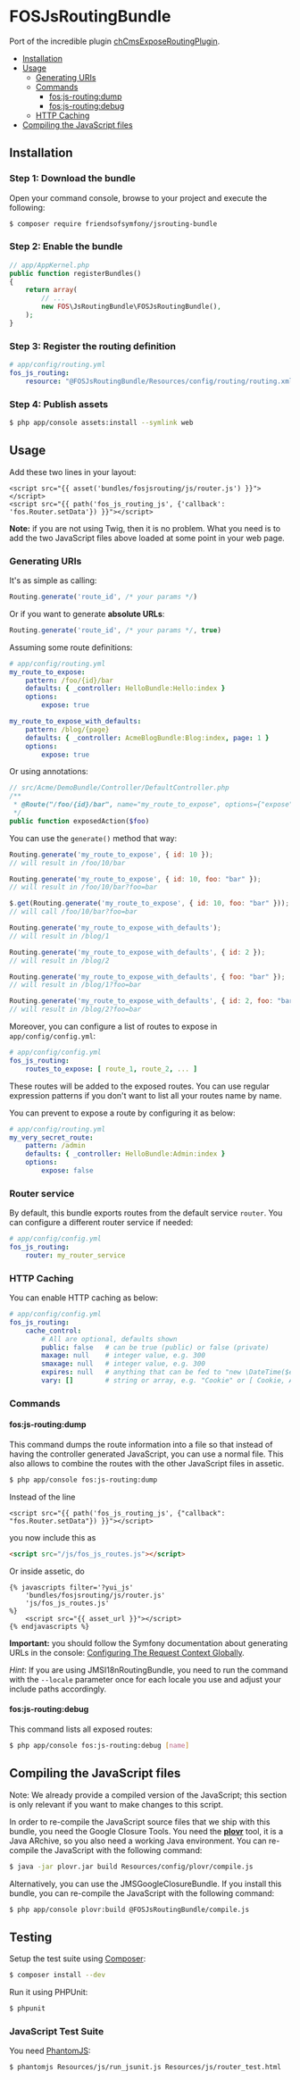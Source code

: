 FOSJsRoutingBundle
==================

Port of the incredible plugin
[chCmsExposeRoutingPlugin](https://github.com/themouette/chCmsExposeRoutingPlugin).

* [Installation](#installation)
* [Usage](#usage)
  - [Generating URIs](#generating-uris)
  - [Commands](#commands)
    - [fos:js-routing:dump](#fosjs-routingdump)
    - [fos:js-routing:debug](#fosjs-routingdebug)
  - [HTTP Caching](#http-caching)
* [Compiling the JavaScript files](#compiling-the-javascript-files)


Installation
------------

### Step 1: Download the bundle

Open your command console, browse to your project and execute the following:

```sh
$ composer require friendsofsymfony/jsrouting-bundle
```

### Step 2: Enable the bundle

``` php
// app/AppKernel.php
public function registerBundles()
{
    return array(
        // ...
        new FOS\JsRoutingBundle\FOSJsRoutingBundle(),
    );
}
```

### Step 3: Register the routing definition

```yaml
# app/config/routing.yml
fos_js_routing:
    resource: "@FOSJsRoutingBundle/Resources/config/routing/routing.xml"
```

### Step 4: Publish assets

```sh
$ php app/console assets:install --symlink web
```

Usage
-----

Add these two lines in your layout:

```jinja
<script src="{{ asset('bundles/fosjsrouting/js/router.js') }}"></script>
<script src="{{ path('fos_js_routing_js', {'callback': 'fos.Router.setData'}) }}"></script>
```

**Note:** if you are not using Twig, then it is no problem. What you need is to
add the two JavaScript files above loaded at some point in your web page.

### Generating URIs

It's as simple as calling:

```JavaScript
Routing.generate('route_id', /* your params */)
```

Or if you want to generate **absolute URLs**:

```JavaScript
Routing.generate('route_id', /* your params */, true)
```

Assuming some route definitions:

```yaml
# app/config/routing.yml
my_route_to_expose:
    pattern: /foo/{id}/bar
    defaults: { _controller: HelloBundle:Hello:index }
    options:
        expose: true

my_route_to_expose_with_defaults:
    pattern: /blog/{page}
    defaults: { _controller: AcmeBlogBundle:Blog:index, page: 1 }
    options:
        expose: true
```

Or using annotations:

```php
// src/Acme/DemoBundle/Controller/DefaultController.php
/**
 * @Route("/foo/{id}/bar", name="my_route_to_expose", options={"expose"=true})
 */
public function exposedAction($foo)
```

You can use the `generate()` method that way:

```JavaScript
Routing.generate('my_route_to_expose', { id: 10 });
// will result in /foo/10/bar

Routing.generate('my_route_to_expose', { id: 10, foo: "bar" });
// will result in /foo/10/bar?foo=bar

$.get(Routing.generate('my_route_to_expose', { id: 10, foo: "bar" }));
// will call /foo/10/bar?foo=bar

Routing.generate('my_route_to_expose_with_defaults');
// will result in /blog/1

Routing.generate('my_route_to_expose_with_defaults', { id: 2 });
// will result in /blog/2

Routing.generate('my_route_to_expose_with_defaults', { foo: "bar" });
// will result in /blog/1?foo=bar

Routing.generate('my_route_to_expose_with_defaults', { id: 2, foo: "bar" });
// will result in /blog/2?foo=bar
```

Moreover, you can configure a list of routes to expose in `app/config/config.yml`:

```yaml
# app/config/config.yml
fos_js_routing:
    routes_to_expose: [ route_1, route_2, ... ]
```

These routes will be added to the exposed routes. You can use regular expression patterns
if you don't want to list all your routes name by name.

You can prevent to expose a route by configuring it as below:

```yaml
# app/config/routing.yml
my_very_secret_route:
    pattern: /admin
    defaults: { _controller: HelloBundle:Admin:index }
    options:
        expose: false
```

### Router service

By default, this bundle exports routes from the default service `router`. You
can configure a different router service if needed:

```yaml
# app/config/config.yml
fos_js_routing:
    router: my_router_service
```

### HTTP Caching

You can enable HTTP caching as below:

```yaml
# app/config/config.yml
fos_js_routing:
    cache_control:
        # All are optional, defaults shown
        public: false   # can be true (public) or false (private)
        maxage: null    # integer value, e.g. 300
        smaxage: null   # integer value, e.g. 300
        expires: null   # anything that can be fed to "new \DateTime($expires)", e.g. "5 minutes"
        vary: []        # string or array, e.g. "Cookie" or [ Cookie, Accept ]
```

### Commands

#### fos:js-routing:dump

This command dumps the route information into a file so that instead of having
the controller generated JavaScript, you can use a normal file. This also allows
to combine the routes with the other JavaScript files in assetic.

```bash
$ php app/console fos:js-routing:dump
```

Instead of the line

```jinja
<script src="{{ path('fos_js_routing_js', {"callback": "fos.Router.setData"}) }}"></script>
```

you now include this as

```html
<script src="/js/fos_js_routes.js"></script>
```

Or inside assetic, do

```jinja
{% javascripts filter='?yui_js'
    'bundles/fosjsrouting/js/router.js'
    'js/fos_js_routes.js'
%}
    <script src="{{ asset_url }}"></script>
{% endjavascripts %}
```

**Important:** you should follow the Symfony documentation about generating URLs
in the console: [Configuring The Request Context
Globally](http://symfony.com/doc/current/cookbook/console/sending_emails.html#configuring-the-request-context-globally).

*Hint*: If you are using JMSI18nRoutingBundle, you need to run the command with
the `--locale` parameter once for each locale you use and adjust your include paths
accordingly.


#### fos:js-routing:debug

This command lists all exposed routes:

```bash
$ php app/console fos:js-routing:debug [name]
```

Compiling the JavaScript files
------------------------------

Note: We already provide a compiled version of the JavaScript; this section is only
relevant if you want to make changes to this script.

In order to re-compile the JavaScript source files that we ship with this bundle, you
need the Google Closure Tools. You need the
[**plovr**](http://plovr.com/download.html) tool, it is a Java ARchive, so you
also need a working Java environment. You can re-compile the JavaScript with the
following command:

```bash
$ java -jar plovr.jar build Resources/config/plovr/compile.js
```

Alternatively, you can use the JMSGoogleClosureBundle. If you install this bundle,
you can re-compile the JavaScript with the following command:

```bash
$ php app/console plovr:build @FOSJsRoutingBundle/compile.js
```

Testing
-------

Setup the test suite using [Composer](http://getcomposer.org/):

```bash
$ composer install --dev
```

Run it using PHPUnit:

```bash
$ phpunit
```

### JavaScript Test Suite

You need [PhantomJS](http://phantomjs.org/):

```bash
$ phantomjs Resources/js/run_jsunit.js Resources/js/router_test.html
```

